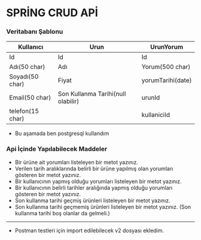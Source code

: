 # SPRİNG CRUD APİ

### Veritabanı Şablonu
| Kullanıcı        | Urun                               | UrunYorum         |
|------------------|------------------------------------|-------------------|
| Id               | Id                                 | Id                |
| Adı(50 char)     | Adı                                | Yorum(500 char)   |
| Soyadı(50 char)  | Fiyat                              | yorumTarihi(date) | 
| Email(50 char)   | Son Kullanma Tarihi(null olabilir) | urunId            |
| telefon(15 char) |                                    | kullaniciId       |

* Bu aşamada ben postgresql kullandım

### Api İçinde Yapılabilecek Maddeler

- Bir ürüne ait yorumları listeleyen bir metot yazınız.
- Verilen tarih aralıklarında belirli bir ürüne yapılmış olan yorumları gösteren bir metot yazınız.
- Bir kullanıcının yapmış olduğu yorumları listeleyen bir metot yazınız.
- Bir kullanıcının belirli tarihler aralığında yapmış olduğu yorumları gösteren bir metot yazınız.
- Son kullanma tarihi geçmiş ürünleri listeleyen bir metot yazınız.
- Son kullanma tarihi geçmemiş ürünleri listeleyen bir metot yazınız. (Son kullanma tarihi boş olanlar da gelmeli.)

***
- Postman testleri için import edilebilecek v2 dosyası ekledim.